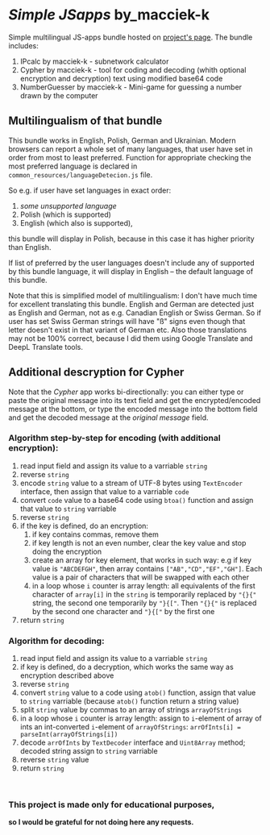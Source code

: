 # *Simple JSapps* by_macciek-k


Simple multilingual JS-apps bundle hosted on [project's page](https://macciek-k.github.io/Simple_JSapps/). The bundle includes:
1. IPcalc by macciek-k - subnetwork calculator
2. Cypher by macciek-k - tool for coding and decoding (whith optional encryption and decryption) text using modified base64 code
3. NumberGuesser by macciek-k - Mini-game for guessing a number drawn by the computer

## Multilingualism of that bundle
This bundle works in English, Polish, German and Ukrainian. Modern browsers can report a whole set of many languages, that user have set in order from most to least preferred. Function for appropriate checking the most preferred language is declared in ```common_resources/languageDetecion.js``` file.

So e.g. if user have set languages in exact order:
1. *some unsupported language*
2. Polish (which is supported)
3. English (which also is supported),


this bundle will display in Polish, because in this case it has higher priority than English.

If list of preferred by the user languages doesn't include any of supported by this bundle language, it will display in English – the default language of this bundle.

Note that this is simplified model of multilingualism: I don't have much time for excellent translating this bundle. English and German are detected just as English and German, not as e.g. Canadian English or Swiss German. So if user has set Swiss German strings will have "ß" signs even though that letter doesn't exist in that variant of German etc. Also those translations may not be 100% correct, because I did them using Google Translate and DeepL Translate tools.

## Additional descryption for Cypher
Note that the *Cypher* app works bi-directionally: you can either type or paste the original message into its text field and get the encrypted/encoded message at the bottom, or type the encoded message into the bottom field and get the decoded message at the *original message* field.

### Algorithm step-by-step for encoding (with additional encryption):
1. read input field and assign its value to a varriable ```string```
2. reverse ```string```
3. encode ```string``` value to a stream of UTF-8 bytes using ```TextEncoder``` interface, then assign that value to a varriable ```code```
4. convert ```code``` value to a base64 code using ```btoa()``` function and assign that value to ```string``` varriable
5. reverse ```string```
6. if the key is defined, do an encryption:
   1. if key contains commas, remove them
   2. if key length is not an even number, clear the key value and stop doing the encryption
   3. create an array for key element, that works in such way: e.g if key value is ```"ABCDEFGH"```, then array contains ```["AB","CD","EF","GH"]```. Each value is a pair of characters that will be swapped with each other
   4. in a loop whose ```i``` counter is array length: all equivalents of the first character of ```array[i]``` in the ```string``` is temporarily replaced by ```"{}{"``` string, the second one temporarily by ```"}{["```. Then ```"{}{"``` is replaced by the second one character and ```"}{["``` by the first one
7. return ```string```

### Algorithm for decoding:
1. read input field and assign its value to a varriable ```string```
2. if key is defined, do a decryption, which works the same way as encryption described above
3. reverse ```string```
4. convert ```string``` value to a code using ```atob()``` function, assign that value to ```string``` varriable (because ```atob()``` function return a string value)
5. split ```string``` value by commas to an array of strings ```arrayOfStrings```
6. in a loop whose ```i``` counter is array length: assign to ```i```-element of array of ints an int-converted ```i```-element of ```arrayOfStrings```: ```arrOfInts[i] = parseInt(arrayOfStrings[i])```
7. decode ```arrOfInts``` by ```TextDecoder``` interface and ```Uint8Array``` method; decoded string assign to ```string``` varriable
8. reverse ```string``` value
9. return ```string```

&nbsp;
### This project is made only for educational purposes,
**so I would be grateful for not doing here any requests.**
